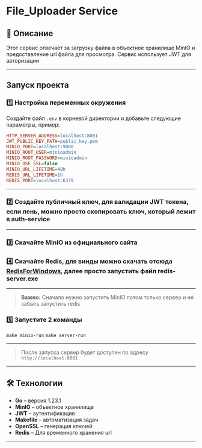 # File_Uploader Service

## 📌 Описание

Этот сервис отвечает за загрузку файла в объектное хранилище MinIO и предоставление url файла для просмотра. Сервис использует JWT для авторизации

---
## Запуск проекта

### 1️⃣ Настройка переменных окружения
Создайте файл `.env` в корневой директории и добавьте следующие параметры, пример:

```ini
HTTP_SERVER_ADDRESS=localhost:8081
JWT_PUBLIC_KEY_PATH=public_key.pem
MINIO_PORT=localhost:9000
MINIO_ROOT_USER=minioadmin
MINIO_ROOT_PASSWORD=minioadmin
MINIO_USE_SSL=false
MINIO_URL_LIFETIME=48h
REDIS_URL_LIFETIME=1h
REDIS_PORT=localhost:6379
```

---

### 2️⃣ Создайте публичный ключ, для валидации JWT токена, если лень, можно просто скопировать ключ, который лежит в auth-service

---

### 3️⃣ Скачайте MinIO из официального сайта

### 4️⃣ Скачайте Redis, для винды можно скачать отсюда [RedisForWindows](https://github.com/tporadowski/redis/releases), далее просто запустить файл redis-server.exe

---
> **Важно:** Сначало нужно запустить MinIO потом только сервер и не забыть запустить redis

### 5️⃣ Запустите 2 команды 

``` make minio-run ```
``` make server-run ```

---

> После запуска сервер будет доступен по адресу `http://localhost:8081`

---

## 🛠 Технологии
- **Go** – версия 1.23.1
- **MinIO** – объектное хранилище
- **JWT** – аутентификация
- **Makefile** – автоматизация задач
- **OpenSSL** – генерация ключей
- **Redis** – Для временного хранения url

---
